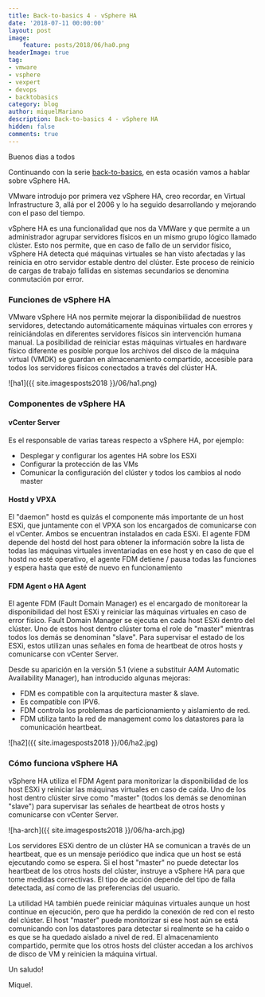 ```yaml
---
title: Back-to-basics 4 - vSphere HA
date: '2018-07-11 00:00:00'
layout: post
image: 
	feature: posts/2018/06/ha0.png
headerImage: true
tag:
- vmware
- vsphere
- vexpert
- devops
- backtobasics
category: blog
author: miquelMariano
description: Back-to-basics 4 - vSphere HA
hidden: false
comments: true
---
```


Buenos dias a todos

Continuando con la serie [back-to-basics](https://miquelmariano.github.io/tags/#backtobasics), en esta ocasión vamos a hablar sobre vSphere HA.

VMware introdujo por primera vez vSphere HA, creo recordar, en Virtual Infrastructure 3, allá por el 2006 y lo ha seguido desarrollando y mejorando con el paso del tiempo.

vSphere HA es una funcionalidad que nos da VMWare y que permite a un administrador agrupar servidores físicos en un mismo grupo lógico llamado clúster. Esto nos permite, que en caso de fallo de un servidor físico, vSphere HA detecta qué máquinas virtuales se han visto afectadas y las reinicia en otro servidor estable dentro del clúster. Este proceso de reinicio de cargas de trabajo fallidas en sistemas secundarios se denomina conmutación por error.

### Funciones de vSphere HA

VMware vSphere HA nos permite mejorar la disponibilidad de nuestros servidores, detectando automáticamente máquinas virtuales con errores y reiniciándolas en diferentes servidores físicos sin intervención humana manual. La posibilidad de reiniciar estas máquinas virtuales en hardware físico diferente es posible porque los archivos del disco de la máquina virtual (VMDK) se guardan en almacenamiento compartido, accesible para todos los servidores físicos conectados a través del clúster HA.

![ha1]({{ site.imagesposts2018 }}/06/ha1.png)

### Componentes de vSphere HA

#### __vCenter Server__

Es el responsable de varias tareas respecto a vSphere HA, por ejemplo:

* Desplegar y configurar los agentes HA sobre los ESXi
* Configurar la protección de las VMs
* Comunicar la configuración del clúster y todos los cambios al nodo master

#### __Hostd y VPXA__

El "daemon" hostd es quizás el componente más importante de un host ESXi, que juntamente con el VPXA son los encargados de comunicarse con el vCenter. Ambos se encuentran instalados en cada ESXi. El agente FDM depende del hostd del host para obtener la información sobre la lista de todas las máquinas virtuales inventariadas en ese host y en caso de que el hostd no esté operativo, el agente FDM detiene / pausa todas las funciones y espera hasta que esté de nuevo en funcionamiento

#### __FDM Agent o HA Agent__

El agente FDM (Fault Domain Manager) es el encargado de monitorear la  disponibilidad del host ESXi y reiniciar las máquinas virtuales en caso de error físico. Fault Domain Manager se ejecuta en cada host ESXi dentro del clúster. Uno de estos host dentro clúster toma el role de "master" mientras todos los demás se denominan "slave". Para supervisar el estado de los ESXi, estos utilizan unas señales en foma de heartbeat de otros hosts y comunicarse con vCenter Server.

Desde su aparición en la versión 5.1 (viene a substituir AAM Automatic Availability Manager), han introducido algunas mejoras: 

* FDM es compatible con la arquitectura master & slave.
* Es compatible con IPV6.
* FDM controla los problemas de particionamiento y aislamiento de red.
* FDM utiliza tanto la red de management como los datastores para la comunicación heartbeat.

![ha2]({{ site.imagesposts2018 }}/06/ha2.jpg)

### Cómo funciona vSphere HA

vSphere HA utiliza el FDM Agent para monitorizar la  disponibilidad de los host ESXi y reiniciar las máquinas virtuales en caso de caída. Uno de los host dentro clúster sirve como "master"  (todos los demás se denominan "slave") para supervisar las señales de heartbeat de otros hosts y comunicarse con vCenter Server.

![ha-arch]({{ site.imagesposts2018 }}/06/ha-arch.jpg)

Los servidores ESXi dentro de un clúster HA se comunican a través de un heartbeat, que es un mensaje periódico que indica que un host se está ejecutando como se espera. Si el host "master" no puede detectar los heartbeat de los otros hosts del clúster, instruye a vSphere HA para que tome medidas correctivas. El tipo de acción depende del tipo de falla detectada, así como de las preferencias del usuario. 

La utilidad HA también puede reiniciar máquinas virtuales aunque un host continue en ejecución, pero que ha perdido la conexión de red con el resto del clúster. El host "master" puede monitorizar si ese host aún se está comunicando con los datastores para detectar si realmente se ha caido o es que se ha quedado aislado a nivel de red. El almacenamiento compartido, permite que los otros hosts del clúster accedan a los archivos de disco de VM y reinicien la máquina virtual.


Un saludo!

Miquel.


